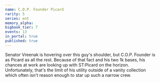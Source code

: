 ```yaml
---
name: C.O.P. Founder Picard
rarity: 5
series: ent
memory_alpha:
bigbook_tier: 7
events: 13
in_portal: true
published: true
---
```


Senator Vreenak is hovering over this guy's shoulder, but C.O.P. Founder is as Picard as all the rest. Because of that fact and his two 1k bases, his chances at work are looking up with ST:Picard on the horizon. Unfortunately, that's the limit of his utility outside of a vanity collection which often isn't reason enough to star up such a narrow crew.
